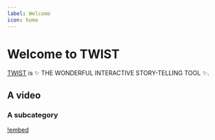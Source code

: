 ```yaml
---
label: Welcome
icon: home
---
```

# Welcome to TWIST

[TWIST](https://twist-tool.com/) is :sparkles: THE WONDERFUL INTERACTIVE STORY-TELLING TOOL :sparkles:.

## A video
### A subcategory
[!embed](https://www.youtube.com/watch?v=dFL4WNTnEPM)